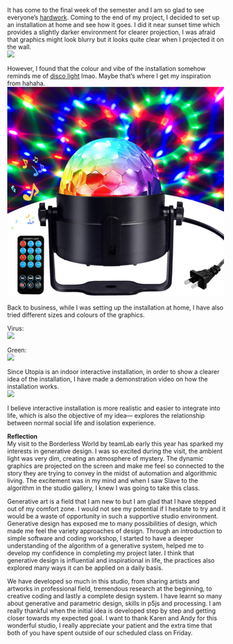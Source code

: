 It has come to the final week of the semester and I am so glad to see everyone’s [hardwork](https://karenanndonnachie.github.io/Slave-To-The-Algorithm/Slave_ribbon/). Coming to the end of my project, I decided to set up an installation at home and see how it goes. I did it near sunset time which provides a slightly darker environment for clearer projection, I was afraid that graphics might look blurry but it looks quite clear when I projected it on the wall. <br/>
<img src="images/projection.gif">

However, I found that the colour and vibe of the installation somehow reminds me of [disco light](https://www.amazon.com.au/Karaoke-Machine-Portable-Activated-Festival/dp/B01JO7AEK0/ref=sr_1_17?dchild=1&keywords=disco+light&qid=1603286523&sr=8-17) lmao. Maybe that’s where I get my inspiration from hahaha. <br/>
<img src="images/disco.jpg" width = 500>

Back to business, while I was setting up the installation at home, I have also tried different sizes and colours of the graphics. 

Virus:<br/>
<img src="images/virus.gif">

Green:<br/>
<img src="images/green.gif">

Since Utopia is an indoor interactive installation, in order to show a clearer idea of the installation, I have made a demonstration video on how the installation works.<br/>
<img src="images/utopia.gif">

I believe interactive installation is more realistic and easier to integrate into life, which is also the objective of my idea— explores the relationship between normal social life and isolation experience.

**Reflection**<br/>
My visit to the Borderless World by teamLab early this year has sparked my interests in generative design. I was so excited during the visit, the ambient light was very dim, creating an atmosphere of mystery. The dynamic graphics are projected on the screen and make me feel so connected to the story they are trying to convey in the midst of automation and algorithmic living. The excitement was in my mind and when I saw Slave to the algorithm in the studio gallery, I knew I was going to take this class. 

Generative art is a field that I am new to but I am glad that I have stepped out of my comfort zone.
I would not see my potential if I hesitate to try and it would be a waste of opportunity in such a  supportive studio environment. Generative design has exposed me to many possibilities of design, which made me feel the variety approaches of design. Through an introduction to simple software and coding workshop, I started to have a deeper understanding of the algorithm of a generative system, helped me to develop my confidence in completing my project later. I think that generative design is influential and inspirational in life, the practices also explored many ways it can be applied on a daily basis. 

We have developed so much in this studio, from sharing artists and artworks in professional field, tremendous research at the beginning, to creative coding and lastly a complete design system. I have learnt so many about generative and parametric design, skills in p5js and processing. I am really thankful when the initial idea is developed step by step and getting closer towards my expected goal. I want to thank Karen and Andy for this wonderful studio, I really appreciate your patient and the extra time that both of you have spent outside of our scheduled class on Friday. 
